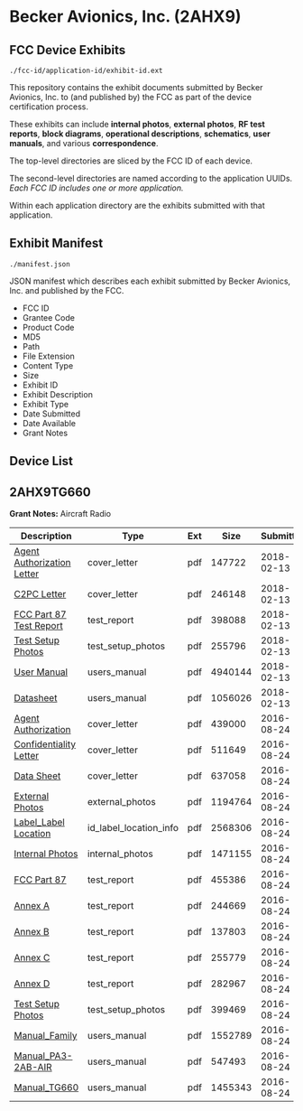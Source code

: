 # Becker Avionics, Inc. (2AHX9)
## FCC Device Exhibits

```
./fcc-id/application-id/exhibit-id.ext
```

This repository contains the exhibit documents submitted by Becker Avionics, Inc. to (and published by) the FCC as part of the device certification process.

These exhibits can include **internal photos**, **external photos**, **RF test reports**, **block diagrams**, **operational descriptions**, **schematics**, **user manuals**, and various **correspondence**.

The top-level directories are sliced by the FCC ID of each device.

The second-level directories are named according to the application UUIDs. *Each FCC ID includes one or more application.*

Within each application directory are the exhibits submitted with that application. 

## Exhibit Manifest

```
./manifest.json
```

JSON manifest which describes each exhibit submitted by Becker Avionics, Inc. and published by the FCC.

- FCC ID
- Grantee Code
- Product Code
- MD5
- Path
- File Extension
- Content Type
- Size
- Exhibit ID
- Exhibit Description
- Exhibit Type
- Date Submitted
- Date Available
- Grant Notes

## Device List
## 2AHX9TG660
**Grant Notes:** Aircraft Radio

| Description | Type | Ext | Size | Submitted | Available |
| ----------- | ---- | --- | ---- | --------- | --------- |
| [Agent Authorization Letter](2AHX9TG660/4f3e21d20e4e82536fe47c249e0874ac/3751878.pdf) | cover_letter | pdf | 147722 | 2018-02-13 | 2018-02-13 |
| [C2PC Letter](2AHX9TG660/4f3e21d20e4e82536fe47c249e0874ac/3751879.pdf) | cover_letter | pdf | 246148 | 2018-02-13 | 2018-02-13 |
| [FCC Part 87 Test Report](2AHX9TG660/4f3e21d20e4e82536fe47c249e0874ac/3751880.pdf) | test_report | pdf | 398088 | 2018-02-13 | 2018-02-13 |
| [Test Setup Photos](2AHX9TG660/4f3e21d20e4e82536fe47c249e0874ac/3751882.pdf) | test_setup_photos | pdf | 255796 | 2018-02-13 | 2018-02-13 |
| [User Manual](2AHX9TG660/4f3e21d20e4e82536fe47c249e0874ac/3751883.pdf) | users_manual | pdf | 4940144 | 2018-02-13 | 2018-02-13 |
| [Datasheet](2AHX9TG660/4f3e21d20e4e82536fe47c249e0874ac/3751884.pdf) | users_manual | pdf | 1056026 | 2018-02-13 | 2018-02-13 |
| [Agent Authorization](2AHX9TG660/a9cff1cf58ec5e79820afecaa63cae89/3110667.pdf) | cover_letter | pdf | 439000 | 2016-08-24 | 2016-08-24 |
| [Confidentiality Letter](2AHX9TG660/a9cff1cf58ec5e79820afecaa63cae89/3110668.pdf) | cover_letter | pdf | 511649 | 2016-08-24 | 2016-08-24 |
| [Data Sheet](2AHX9TG660/a9cff1cf58ec5e79820afecaa63cae89/3110669.pdf) | cover_letter | pdf | 637058 | 2016-08-24 | 2016-08-24 |
| [External Photos](2AHX9TG660/a9cff1cf58ec5e79820afecaa63cae89/3110670.pdf) | external_photos | pdf | 1194764 | 2016-08-24 | 2016-08-24 |
| [Label_Label Location](2AHX9TG660/a9cff1cf58ec5e79820afecaa63cae89/3110672.pdf) | id_label_location_info | pdf | 2568306 | 2016-08-24 | 2016-08-24 |
| [Internal Photos](2AHX9TG660/a9cff1cf58ec5e79820afecaa63cae89/3110671.pdf) | internal_photos | pdf | 1471155 | 2016-08-24 | 2016-08-24 |
| [FCC Part 87](2AHX9TG660/a9cff1cf58ec5e79820afecaa63cae89/3110676.pdf) | test_report | pdf | 455386 | 2016-08-24 | 2016-08-24 |
| [Annex A](2AHX9TG660/a9cff1cf58ec5e79820afecaa63cae89/3110677.pdf) | test_report | pdf | 244669 | 2016-08-24 | 2016-08-24 |
| [Annex B](2AHX9TG660/a9cff1cf58ec5e79820afecaa63cae89/3110678.pdf) | test_report | pdf | 137803 | 2016-08-24 | 2016-08-24 |
| [Annex C](2AHX9TG660/a9cff1cf58ec5e79820afecaa63cae89/3110679.pdf) | test_report | pdf | 255779 | 2016-08-24 | 2016-08-24 |
| [Annex D](2AHX9TG660/a9cff1cf58ec5e79820afecaa63cae89/3110680.pdf) | test_report | pdf | 282967 | 2016-08-24 | 2016-08-24 |
| [Test Setup Photos](2AHX9TG660/a9cff1cf58ec5e79820afecaa63cae89/3110681.pdf) | test_setup_photos | pdf | 399469 | 2016-08-24 | 2016-08-24 |
| [Manual_Family](2AHX9TG660/a9cff1cf58ec5e79820afecaa63cae89/3110673.pdf) | users_manual | pdf | 1552789 | 2016-08-24 | 2016-08-24 |
| [Manual_PA3-2AB-AIR](2AHX9TG660/a9cff1cf58ec5e79820afecaa63cae89/3110674.pdf) | users_manual | pdf | 547493 | 2016-08-24 | 2016-08-24 |
| [Manual_TG660](2AHX9TG660/a9cff1cf58ec5e79820afecaa63cae89/3110675.pdf) | users_manual | pdf | 1455343 | 2016-08-24 | 2016-08-24 |

